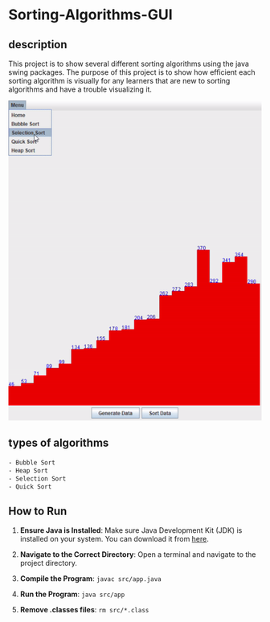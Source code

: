 # Sorting-Algorithms-GUI

## description

This project is to show several different sorting algorithms using the java swing packages.
The purpose of this project is to show how efficient each sorting algorithm is visually for
any learners that are new to sorting algorithms and have a trouble visualizing it.

![Live Demo](demo/demo.gif)

## types of algorithms

    - Bubble Sort
    - Heap Sort
    - Selection Sort
    - Quick Sort

## How to Run

1. **Ensure Java is Installed**: Make sure Java Development Kit (JDK) is installed on your system. You can download it from [here](https://www.oracle.com/java/technologies/javase-jdk11-downloads.html).

2. **Navigate to the Correct Directory**: Open a terminal and navigate to the project directory.

3. **Compile the Program**: `javac src/app.java`

4. **Run the Program**: `java src/app`

5. **Remove .classes files**: `rm src/*.class`
